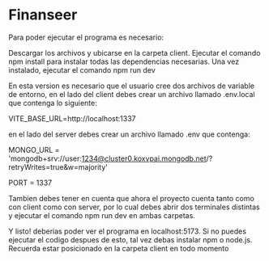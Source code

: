# Finanseer

Para poder ejecutar el programa es necesario:

Descargar los archivos y ubicarse en la carpeta client.
Ejecutar el comando npm install para instalar todas las dependencias necesarias.
Una vez instalado, ejecutar el comando npm run dev

En esta version es necesario que el usuario cree dos archivos de variable de entorno,
en el lado del client debes crear un archivo llamado .env.local que contenga lo siguiente:

VITE_BASE_URL=http://localhost:1337

en el lado del server debes crear un archivo llamado .env que contenga:

MONGO_URL = 'mongodb+srv://user:1234@cluster0.koxvpai.mongodb.net/?retryWrites=true&w=majority'

PORT = 1337

Tambien debes tener en cuenta que ahora el proyecto cuenta tanto como con client como con server, por lo cual debes abrir dos terminales distintas y ejecutar el comando npm run dev en ambas carpetas.

Y listo! deberias poder ver el programa en localhost:5173.
Si no puedes ejecutar el codigo despues de esto, tal vez debas instalar npm o node.js. 
Recuerda estar posicionado en la carpeta client en todo momento
